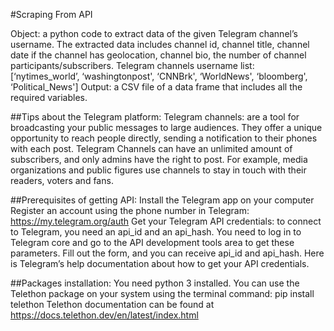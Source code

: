 #Scraping From API

Object: a python code to extract data of the given Telegram channel’s username. The extracted data includes channel id, channel title, channel date if the channel has geolocation, channel bio, the number of channel participants/subscribers.
Telegram channels username list: [‘nytimes_world’, ‘washingtonpost', ‘CNNBrk', ‘WorldNews', ‘bloomberg', ‘Political_News'] <example>
Output: a CSV file of a data frame that includes all the required variables. 

##Tips about the Telegram platform:
Telegram channels: are a tool for broadcasting your public messages to large audiences. They offer a unique opportunity to reach people directly, sending a notification to their phones with each post. Telegram Channels can have an unlimited amount of subscribers, and only admins have the right to post. For example, media organizations and public figures use channels to stay in touch with their readers, voters and fans. 

##Prerequisites of getting API:
Install the Telegram app on your computer 
Register an account using the phone number in Telegram: https://my.telegram.org/auth
Get your Telegram API credentials: to connect to Telegram, you need an api_id and an api_hash. You need to log in to Telegram core and go to the API development tools area to get these parameters. Fill out the form, and you can receive api_id and api_hash. Here is Telegram’s help documentation about how to get your API credentials.

##Packages installation:
You need python 3 installed.
You can use the Telethon package on your system using the terminal command: pip install telethon
Telethon documentation can be found at https://docs.telethon.dev/en/latest/index.html 
